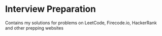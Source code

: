 Interview Preparation
=====================

Contains my solutions for problems on LeetCode, Firecode.io, HackerRank and other prepping websites
